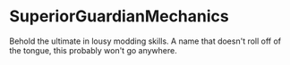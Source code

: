 # SuperiorGuardianMechanics

Behold the ultimate in lousy modding skills. A name that doesn't roll off of the tongue, this probably won't go anywhere.
